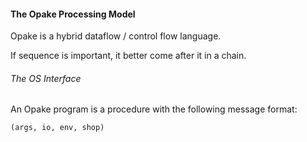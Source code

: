 #### The Opake Processing Model

Opake is a hybrid dataflow / control flow language.

If sequence is important, it better come after it in a chain.

###### The OS Interface

An Opake program is a procedure with the following message format:

    (args, io, env, shop)